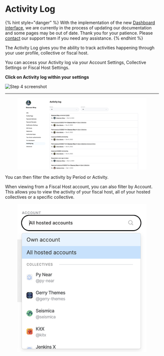 # Activity Log

{% hint style="danger" %}
With the implementation of the new [Dashboard interface](https://docs.opencollective.com/help/product/understanding-your-dashboard), we are currently in the process of updating our documentation and some pages may be out of date. Thank you for your patience. Please [contact](https://opencollective.com/contact) our support team if you need any assistance.
{% endhint %}

The Activity Log gives you the ability to track activities happening through your user profile, collective or fiscal host.&#x20;

You can access your Activity log via your Account Settings, Collective Settings or Fiscal Host Settings.&#x20;

**Click on Activity log within your settings**&#x20;

![Step 4 screenshot](https://images.tango.us/workflows/98e4f91b-e41c-4f19-8ef7-77aa4b8b03a4/steps/19fea364-1ce1-4a53-abab-d43ec8035745/6bd4230c-417a-4f09-8cb0-c40776f954e7.png?crop=focalpoint\&fit=crop\&fp-x=0.1207\&fp-y=0.7552\&fp-z=2.1580\&w=1200\&mark-w=0.2\&mark-pad=0\&mark64=aHR0cHM6Ly9pbWFnZXMudGFuZ28udXMvc3RhdGljL21hZGUtd2l0aC10YW5nby13YXRlcm1hcmsucG5n\&ar=2742%3A1536)

***

<figure><img src="../.gitbook/assets/product_activitylog_2022-12-08.png" alt=""><figcaption></figcaption></figure>

You can then filter the activity by Period or Activity.&#x20;

When viewing from a Fiscal Host account, you can also filter by Account. This allows you to view the activity of your fiscal host, all of your hosted collectives or a specific collective.&#x20;

<figure><img src="../.gitbook/assets/product_activitylog_filter_2022-12-08.png" alt=""><figcaption></figcaption></figure>
